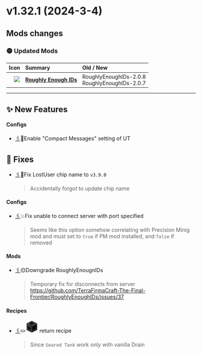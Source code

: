 # v1.32.1 (2024-3-4)

## Mods changes
### 🟡 Updated Mods

Icon | Summary | Old / New
----:|:--------|:---------
<img src="https://media.forgecdn.net/avatars/thumbnails/799/138/30/30/638161375254345080.png"            > |                     [**Roughly Enough IDs**](https://www.curseforge.com/minecraft/mc-mods/reid)                        | <nobr>RoughlyEnoughIDs-2.0.8</nobr><br><nobr>RoughlyEnoughIDs-2.0.7</nobr>
-----------

## ✨ New Features


#### Configs

* [🖇](https://github.com/Krutoy242/Enigmatica2Expert-Extended/commit/ae91b3967dbba31399aaa0cb14e48255ed3b2132)🧩Enable "Compact Messages" setting of UT

## 🐛 Fixes

* [🖇](https://github.com/Krutoy242/Enigmatica2Expert-Extended/commit/043d70bb70d147ca630f700007a1f2ed5776be23)🤖Fix LostUser chip name to `v3.9.0`
  > Accidentally forgot to update chip name

#### Configs

* [🖇](https://github.com/Krutoy242/Enigmatica2Expert-Extended/commit/419c7aed01ae7969c955c59624f7609e69ea96c4)💥Fix unable to connect server with port specified
  > Seems like this option somehow correlating with Precision Minig mod and must set to `true` if PM mod installed, and `false` if removed

#### Mods

* [🖇](https://github.com/Krutoy242/Enigmatica2Expert-Extended/commit/b7fc525d071dc5fa078f1d45c1629382f7a74d73)🟡Downgrade RoughlyEnougnIDs
  > Temporary fix for disconnects from server https://github.com/TerraFirmaCraft-The-Final-Frontier/RoughlyEnoughIDs/issues/37

#### Recipes

* [🖇](https://github.com/Krutoy242/Enigmatica2Expert-Extended/commit/a060191274a45024346dbf4babbab47e4a834ce9)✏️![](https://github.com/Krutoy242/mc-icons/raw/master/i/tconstruct/smeltery_io__0.png "Seared Drain") return recipe
  > Since `Seared Tank` work only with vanilla Drain



